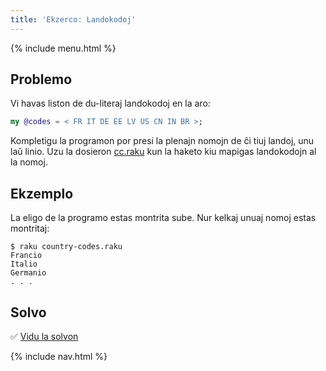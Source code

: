 ```yaml
---
title: 'Ekzerco: Landokodoj'
---
```


{% include menu.html %}

## Problemo

Vi havas liston de du-literaj landokodoj en la aro:

```raku
my @codes = < FR IT DE EE LV US CN IN BR >;
```

Kompletigu la programon por presi la plenajn nomojn de ĉi tiuj landoj, unu laŭ linio. Uzu la dosieron [cc.raku](https://github.com/ash/raku-course/blob/master/essentials/associatives/exercises/country-codes/cc.raku) kun la haketo kiu mapigas landokodojn al la nomoj.

## Ekzemplo

La eligo de la programo estas montrita sube. Nur kelkaj unuaj nomoj estas montritaj:

```console
$ raku country-codes.raku
Francio
Italio
Germanio
. . .
```

## Solvo

✅ [Vidu la solvon](solution)

{% include nav.html %}